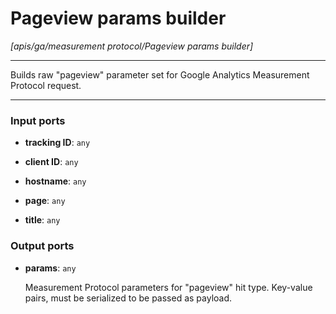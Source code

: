 # Pageview params builder

_[apis/ga/measurement protocol/Pageview params builder]_

---

Builds raw "pageview" parameter set for Google Analytics Measurement Protocol request.<br>

---

### Input ports

* __tracking ID__: ` any `


* __client ID__: ` any `


* __hostname__: ` any `


* __page__: ` any `


* __title__: ` any `

### Output ports

* __params__: ` any `

    Measurement Protocol parameters for "pageview" hit type. Key-value pairs, must be serialized to be passed as payload.<br>

